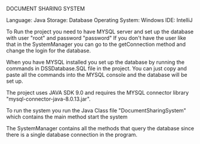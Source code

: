 DOCUMENT SHARING SYSTEM

Language: Java
Storage: Database
Operating System: Windows
IDE: IntelliJ

To Run the project you need to have MYSQL server and set up the database with user "root" and password "password"
If you don't have the user like that in the SystemManager you can go to the getConnection method and change the login
for the database. 

When you have MYSQL installed you set up the database by running the commands in DSSDatabase.SQL file in the project. You can just copy and paste all the commands into the MYSQL console and the database will be set up.

The project uses JAVA SDK 9.0 and requires the MYSQL connector library "mysql-connector-java-8.0.13.jar".

To run the system you run the Java Class file "DocumentSharingSystem" which contains the main method start the system 

The SystemManager contains all the methods that query the database since there is a single database connection in the program.

